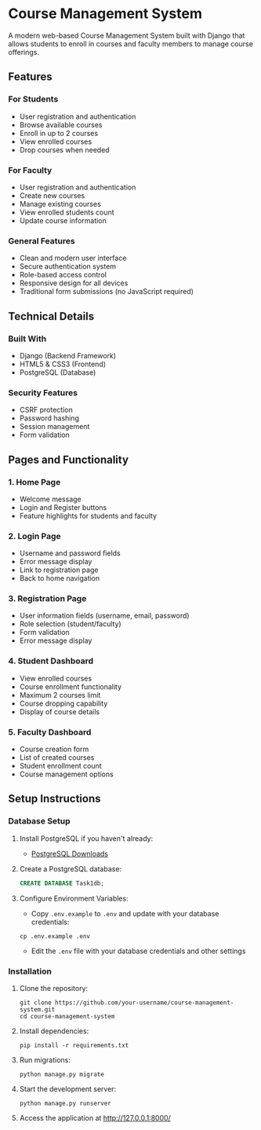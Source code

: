 # Course Management System

A modern web-based Course Management System built with Django that allows students to enroll in courses and faculty members to manage course offerings.

## Features

### For Students
- User registration and authentication
- Browse available courses
- Enroll in up to 2 courses
- View enrolled courses
- Drop courses when needed

### For Faculty
- User registration and authentication
- Create new courses
- Manage existing courses
- View enrolled students count
- Update course information

### General Features
- Clean and modern user interface
- Secure authentication system
- Role-based access control
- Responsive design for all devices
- Traditional form submissions (no JavaScript required)

## Technical Details

### Built With
- Django (Backend Framework)
- HTML5 & CSS3 (Frontend)
- PostgreSQL (Database)

### Security Features
- CSRF protection
- Password hashing
- Session management
- Form validation

## Pages and Functionality

### 1. Home Page
- Welcome message
- Login and Register buttons
- Feature highlights for students and faculty

### 2. Login Page
- Username and password fields
- Error message display
- Link to registration page
- Back to home navigation

### 3. Registration Page
- User information fields (username, email, password)
- Role selection (student/faculty)
- Form validation
- Error message display

### 4. Student Dashboard
- View enrolled courses
- Course enrollment functionality
- Maximum 2 courses limit
- Course dropping capability
- Display of course details

### 5. Faculty Dashboard
- Course creation form
- List of created courses
- Student enrollment count
- Course management options


## Setup Instructions

### Database Setup

1. Install PostgreSQL if you haven't already:
   - [PostgreSQL Downloads](https://www.postgresql.org/download/)

2. Create a PostgreSQL database:
   ```sql
   CREATE DATABASE Task1db;
   ```

3. Configure Environment Variables:
   - Copy `.env.example` to `.env` and update with your database credentials:
   ```
   cp .env.example .env
   ```
   - Edit the `.env` file with your database credentials and other settings

### Installation

1. Clone the repository:
   ```
   git clone https://github.com/your-username/course-management-system.git
   cd course-management-system
   ```

2. Install dependencies:
   ```
   pip install -r requirements.txt
   ```

3. Run migrations:
   ```
   python manage.py migrate
   ```

4. Start the development server:
   ```
   python manage.py runserver
   ```

5. Access the application at http://127.0.0.1:8000/



